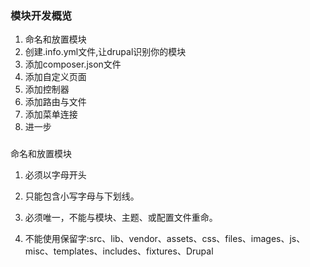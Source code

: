 ### 模块开发概览

1. 命名和放置模块
2. 创建.info.yml文件,让drupal识别你的模块
3. 添加composer.json文件
4. 添加自定义页面
5. 添加控制器
6. 添加路由与文件
7. 添加菜单连接
8. 进一步

### 

命名和放置模块

1. 必须以字母开头

2. 只能包含小写字母与下划线。

3. 必须唯一，不能与模块、主题、或配置文件重命。

4. 不能使用保留字:src、lib、vendor、assets、css、files、images、js、misc、templates、includes、fixtures、Drupal




